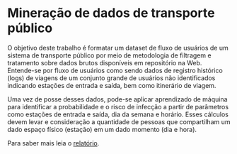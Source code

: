 # Mineração de dados de transporte público

O objetivo deste trabalho é formatar um dataset de fluxo de usuários de um sistema de transporte público por meio de metodologia de filtragem e tratamento sobre dados brutos disponíveis em repositório na Web. Entende-se por fluxo de usuários como sendo dados de registro histórico (logs) de viagens de um conjunto grande de usuários não identificados indicando estações de entrada e saída, bem como itinerário de viagem. 

Uma vez de posse desses dados, pode-se aplicar aprendizado de máquina para identificar a probabilidade e o risco de infecção a partir de parâmetros como estações de entrada e saída, dia da semana e horário. Esses cálculos devem levar e consideração a quantidade de pessoas que compartilham um dado espaço físico (estação) em um dado momento (dia e hora).

Para saber mais leia o [relatório](https://github.com/gabrielborralhogomes/Mineracao-de-dados-de-transporte-publico/blob/main/Relatorio.pdf).
